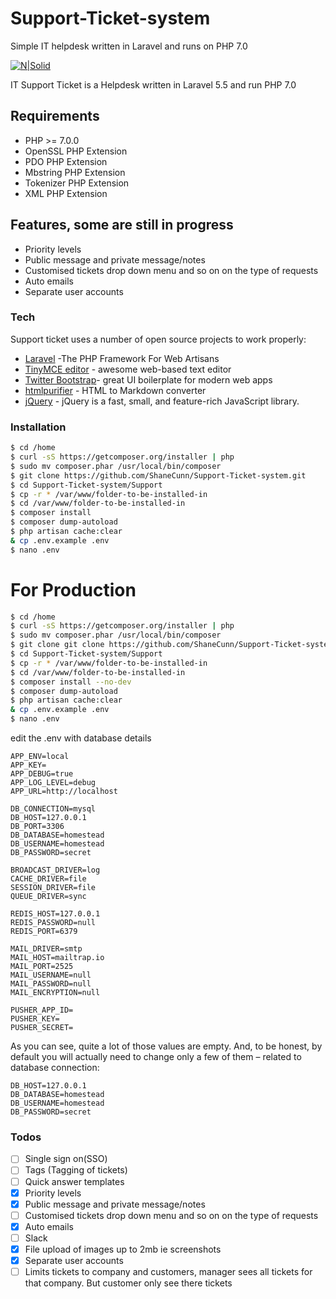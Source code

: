 # Support-Ticket-system
Simple IT helpdesk written in Laravel and runs on PHP 7.0

[![N|Solid](http://www.onetouchtelecare.com/images/logo1.png)](http://www.onetouchtelecare.com/)

IT Support Ticket is a Helpdesk written in Laravel 5.5 and run PHP 7.0
## Requirements
- PHP >= 7.0.0
- OpenSSL PHP Extension
- PDO PHP Extension
- Mbstring PHP Extension
- Tokenizer PHP Extension
- XML PHP Extension
##  Features, some are still in progress
 - Priority levels 
 - Public message and private message/notes
 - Customised tickets drop down menu and so on on the type of requests
 - Auto emails
 - Separate user accounts
 

### Tech

Support ticket uses a number of open source projects to work properly:
* [Laravel](https://laravel.com/) -The PHP Framework For Web Artisans
* [TinyMCE editor](https://www.tinymce.com/) - awesome web-based text editor
* [Twitter Bootstrap](https://getbootstrap.com/)- great UI boilerplate for modern web apps
* [htmlpurifier](http://htmlpurifier.org/) - HTML to Markdown converter
* [jQuery](https://jquery.com/) - jQuery is a fast, small, and feature-rich JavaScript library.

### Installation

```sh
$ cd /home
$ curl -sS https://getcomposer.org/installer | php
$ sudo mv composer.phar /usr/local/bin/composer
$ git clone https://github.com/ShaneCunn/Support-Ticket-system.git
$ cd Support-Ticket-system/Support
$ cp -r * /var/www/folder-to-be-installed-in
$ cd /var/www/folder-to-be-installed-in
$ composer install
$ composer dump-autoload
$ php artisan cache:clear
& cp .env.example .env
$ nano .env
```
# For Production
```sh
$ cd /home
$ curl -sS https://getcomposer.org/installer | php
$ sudo mv composer.phar /usr/local/bin/composer
$ git clone git clone https://github.com/ShaneCunn/Support-Ticket-system.git
$ cd Support-Ticket-system/Support
$ cp -r * /var/www/folder-to-be-installed-in
$ cd /var/www/folder-to-be-installed-in
$ composer install --no-dev
$ composer dump-autoload
$ php artisan cache:clear
& cp .env.example .env
$ nano .env
```
edit the .env with  database details
```
APP_ENV=local
APP_KEY=
APP_DEBUG=true
APP_LOG_LEVEL=debug
APP_URL=http://localhost

DB_CONNECTION=mysql
DB_HOST=127.0.0.1
DB_PORT=3306
DB_DATABASE=homestead
DB_USERNAME=homestead
DB_PASSWORD=secret

BROADCAST_DRIVER=log
CACHE_DRIVER=file
SESSION_DRIVER=file
QUEUE_DRIVER=sync

REDIS_HOST=127.0.0.1
REDIS_PASSWORD=null
REDIS_PORT=6379

MAIL_DRIVER=smtp
MAIL_HOST=mailtrap.io
MAIL_PORT=2525
MAIL_USERNAME=null
MAIL_PASSWORD=null
MAIL_ENCRYPTION=null

PUSHER_APP_ID=
PUSHER_KEY=
PUSHER_SECRET=
```
As you can see, quite a lot of those values are empty. And, to be honest, by default you will actually need to change only a few of them – related to database connection:
```
DB_HOST=127.0.0.1
DB_DATABASE=homestead
DB_USERNAME=homestead
DB_PASSWORD=secret
```

### Todos
 - [ ] Single sign on(SSO)
 - [ ] Tags (Tagging of tickets)
 - [ ] Quick answer templates
 - [x] Priority levels
 - [x] Public message and private message/notes
 - [ ] Customised tickets drop down menu and so on on the type of requests
 - [x] Auto emails
 - [ ] Slack
 - [x] File upload of images up to 2mb ie screenshots
 - [x] Separate user accounts
 - [ ] Limits tickets to company and customers, manager sees all tickets for that company. But customer only see there tickets
